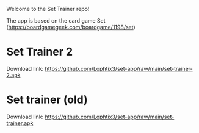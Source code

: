 Welcome to the Set Trainer repo!

The app is based on the card game Set (https://boardgamegeek.com/boardgame/1198/set)


# Set Trainer 2 
Download link: https://github.com/Lophtix3/set-app/raw/main/set-trainer-2.apk


# Set trainer (old)
Download link: https://github.com/Lophtix3/set-app/raw/main/set-trainer.apk
